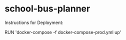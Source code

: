 # school-bus-planner

Instructions for Deployment:

RUN 'docker-compose -f docker-compose-prod.yml up'
